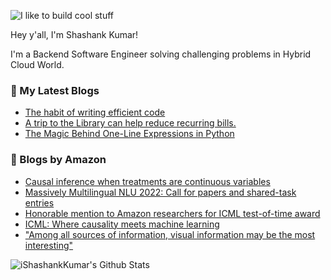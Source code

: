 ![I like to build cool stuff](https://res.cloudinary.com/dt8g3rhcy/image/upload/v1595929574/i_like_to_build_cool_shit._1_nzbwjh.png)

Hey y'all, I'm Shashank Kumar! 

I'm a Backend Software Engineer solving challenging problems in Hybrid Cloud World.

### 📕 My Latest Blogs
<!-- BLOG-POST-LIST:START -->
- [The habit of writing efficient code](https://medium.com/@ishashankkumar/the-habit-of-writing-efficient-code-153b05f04269?source=rss-d24dda280d5f------2)
- [A trip to the Library can help reduce recurring bills.](https://medium.com/swlh/a-trip-to-the-library-can-help-reduce-recurring-bills-23bca495cdf5?source=rss-d24dda280d5f------2)
- [The Magic Behind One-Line Expressions in Python](https://medium.com/swlh/the-magic-behind-one-line-expressions-in-python-816c10180c5c?source=rss-d24dda280d5f------2)
<!-- BLOG-POST-LIST:END -->

### 📕 Blogs by Amazon
<!-- AMAZON-BLOG-POST-LIST:START -->
- [Causal inference when treatments are continuous variables](https://www.amazon.science/blog/causal-inference-when-treatments-are-continuous-variables)
- [Massively Multilingual NLU 2022: Call for papers and shared-task entries](https://www.amazon.science/blog/massively-multilingual-nlu-2022-call-for-papers-and-shared-task-entries)
- [Honorable mention to Amazon researchers for ICML test-of-time award](https://www.amazon.science/blog/honorable-mention-to-amazon-researchers-for-icml-test-of-time-award)
- [ICML: Where causality meets machine learning](https://www.amazon.science/blog/icml-where-causality-meets-machine-learning)
- [&quot;Among all sources of information, visual information may be the most interesting&quot;](https://www.amazon.science/working-at-amazon/amazon-computer-vision-intern-to-applied-scientist-violetta-shevchenko)
<!-- AMAZON-BLOG-POST-LIST:END -->



<img align="center" alt="iShashankKumar's Github Stats" src="https://github-readme-stats.vercel.app/api?username=ishashankkumar&show_icons=true&hide_border=true" />

